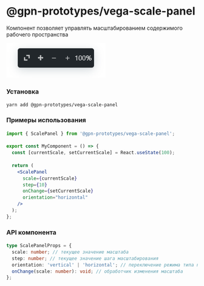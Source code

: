 # @gpn-prototypes/vega-scale-panel

Компонент позволяет управлять масштабированием содержимого рабочего пространства

![Панель управления масштабом](docs/scale-panel.png)

### Установка

    yarn add @gpn-prototypes/vega-scale-panel

### Примеры использования

```jsx
import { ScalePanel } from '@gpn-prototypes/vega-scale-panel';

export const MyComponent = () => {
  const [currentScale, setCurrentScale] = React.useState(100);

  return (
    <ScalePanel
      scale={currentScale}
      step={10}
      onChange={setCurrentScale}
      orientation="horizontal"
    />
  );
};
```

### API компонента

```ts
type ScalePanelProps = {
  scale: number; // текущее значение масштаба
  step: number; // текущее значение шага масштабирования
  orientation: 'vertical' | 'horizontal'; // переключение режима типа панели(вертикальный/горизонтальный)
  onChange(scale: number): void; // обработчик изменения масштаба
};
```
